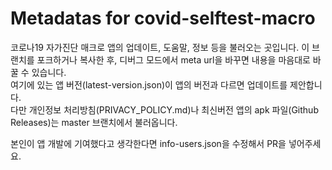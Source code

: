 # Metadatas for covid-selftest-macro
코로나19 자가진단 매크로 앱의 업데이트, 도움말, 정보 등을 불러오는 곳입니다.
이 브랜치를 포크하거나 복사한 후, 디버그 모드에서 meta url을 바꾸면 내용을 마음대로 바꿀 수 있습니다.  
여기에 있는 앱 버전(latest-version.json)이 앱의 버전과 다르면 업데이트를 제안합니다.  
다만 개인정보 처리방침(PRIVACY_POLICY.md)나 최신버전 앱의 apk 파일(Github Releases)는 master 브랜치에서 불러옵니다.

본인이 앱 개발에 기여했다고 생각한다면 info-users.json을 수정해서 PR을 넣어주세요.


